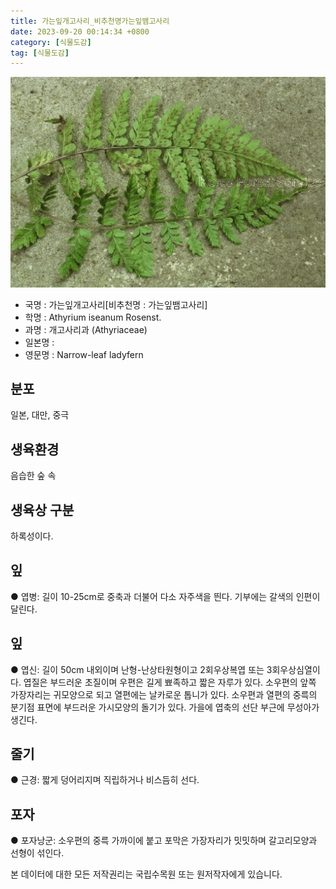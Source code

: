 ```yaml
---
title: 가는잎개고사리_비추천명가는잎뱀고사리
date: 2023-09-20 00:14:34 +0800
category: [식물도감]
tag: [식물도감]
---
```




![가는잎개고사리[비추천명 : 가는잎뱀고사리]](/assets/img/fileUpload/plants/basic/Aspleniaceae/Asplenium/3999/1_th2.JPG)
- 국명 : 가는잎개고사리[비추천명 : 가는잎뱀고사리]
- 학명 : Athyrium iseanum Rosenst.
- 과명 : 개고사리과 (Athyriaceae)
- 일본명 : 
- 영문명 : Narrow-leaf ladyfern


## 분포
일본, 대만, 중극
## 생육환경
음습한 숲 속
## 생육상 구분
하록성이다. 
## 잎
● 엽병: 길이 10-25cm로 중축과 더불어 다소 자주색을 띈다. 기부에는 갈색의 인편이 달린다. 
## 잎
● 엽신: 길이 50cm 내외이며 난형-난상타원형이고 2회우상복엽 또는 3회우상심열이다. 엽질은 부드러운 초질이며 우편은 길게 뾰족하고 짧은 자루가 있다. 소우편의 앞쪽 가장자리는 귀모양으로 되고 열편에는 날카로운 톱니가 있다. 소우편과 열편의 중륵의 분기점 표면에 부드러운 가시모양의 돌기가 있다. 가을에 엽축의 선단 부근에 무성아가 생긴다.
## 줄기
● 근경: 짧게 덩어리지며 직립하거나 비스듬히 선다. 
## 포자
● 포자낭군: 소우편의 중륵 가까이에 붙고 포막은 가장자리가 밋밋하며 갈고리모양과 선형이 섞인다. 






본 데이터에 대한 모든 저작권리는 국립수목원 또는 원저작자에게 있습니다.
